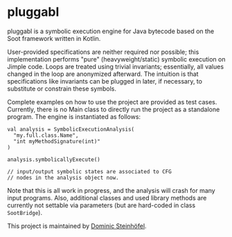 # pluggabl

pluggabl is a symbolic execution engine for Java bytecode based on the Soot
framework written in Kotlin.

User-provided specifications are neither required nor possible; this
implementation performs "pure" (heavyweight/static) symbolic execution on
Jimple code. Loops are treated using trivial invariants; essentially, all
values changed in the loop are anonymized afterward. The intuition is that
specifications like invariants can be plugged in later, if necessary, to
substitute or constrain these symbols.

Complete examples on how to use the project are provided as test cases.
Currently, there is no Main class to directly run the project as a standalone
program. The engine is instantiated as follows:

    val analysis = SymbolicExecutionAnalysis(
      "my.full.class.Name",
      "int myMethodSignature(int)"
    )

    analysis.symbolicallyExecute()
    
    // input/output symbolic states are associated to CFG
    // nodes in the analysis object now.

Note that this is all work in progress, and the analysis will crash for many
input programs. Also, additional classes and used library methods are currently
not settable via parameters (but are hard-coded in class `SootBridge`).

<!--The currently most complex working example is a simple parenthesis
expression parser, which features loops, character arrays, and pure method
invocation expressions.-->

This project is maintained by [Dominic Steinhöfel](https://www.dominic-steinhoefel.de).
